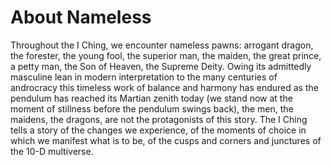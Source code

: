 # About Nameless

Throughout the I Ching, we encounter nameless pawns: arrogant dragon, the forester, the young fool, the superior man, the maiden, the great prince, a petty man, the Son of Heaven, the Supreme Deity. Owing its admittedly masculine lean in modern interpretation to the many centuries of androcracy this timeless work of balance and harmony has endured as the pendulum has reached its Martian zenith today (we stand now at the moment of stillness before the pendulum swings back), the men, the maidens, the dragons, are not the protagonists of this story. The I Ching tells a story of the changes we experience, of the moments of choice in which we manifest what is to be, of the cusps and corners and junctures of the 10-D multiverse.
